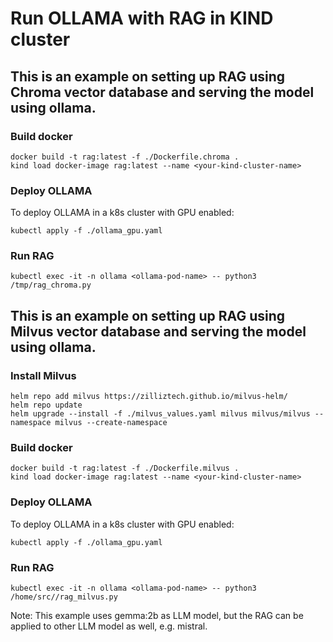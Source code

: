 # Run OLLAMA with RAG in KIND cluster

## This is an example on setting up RAG using Chroma vector database and serving the model using ollama.

### Build docker

```console
docker build -t rag:latest -f ./Dockerfile.chroma .
kind load docker-image rag:latest --name <your-kind-cluster-name>
```

### Deploy OLLAMA

To deploy OLLAMA in a k8s cluster with GPU enabled: 

```console
kubectl apply -f ./ollama_gpu.yaml 
```

### Run RAG

```console
kubectl exec -it -n ollama <ollama-pod-name> -- python3 /tmp/rag_chroma.py
```

## This is an example on setting up RAG using Milvus vector database and serving the model using ollama.

### Install Milvus

```console
helm repo add milvus https://zilliztech.github.io/milvus-helm/
helm repo update
helm upgrade --install -f ./milvus_values.yaml milvus milvus/milvus --namespace milvus --create-namespace
```
### Build docker

```console
docker build -t rag:latest -f ./Dockerfile.milvus .
kind load docker-image rag:latest --name <your-kind-cluster-name>
```

### Deploy OLLAMA

To deploy OLLAMA in a k8s cluster with GPU enabled: 

```console
kubectl apply -f ./ollama_gpu.yaml 
```

### Run RAG

```console
kubectl exec -it -n ollama <ollama-pod-name> -- python3 /home/src//rag_milvus.py
```

Note: This example uses gemma:2b as LLM model, but the RAG can be applied to other LLM model as well, e.g. mistral. 
